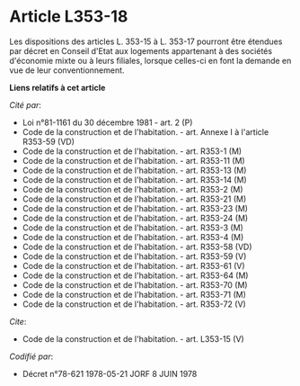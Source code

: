 # Article L353-18

Les dispositions des articles L. 353-15 à L. 353-17 pourront être étendues par décret en Conseil d'Etat aux logements
appartenant à des sociétés d'économie mixte ou à leurs filiales, lorsque celles-ci en font la demande en vue de leur
conventionnement.

**Liens relatifs à cet article**

_Cité par_:

  - Loi n°81-1161 du 30 décembre 1981 - art. 2 (P)
  - Code de la construction et de l'habitation. - art. Annexe I à l'article R353-59 (VD)
  - Code de la construction et de l'habitation. - art. R353-1 (M)
  - Code de la construction et de l'habitation. - art. R353-11 (M)
  - Code de la construction et de l'habitation. - art. R353-13 (M)
  - Code de la construction et de l'habitation. - art. R353-14 (M)
  - Code de la construction et de l'habitation. - art. R353-2 (M)
  - Code de la construction et de l'habitation. - art. R353-21 (M)
  - Code de la construction et de l'habitation. - art. R353-23 (M)
  - Code de la construction et de l'habitation. - art. R353-24 (M)
  - Code de la construction et de l'habitation. - art. R353-3 (M)
  - Code de la construction et de l'habitation. - art. R353-4 (M)
  - Code de la construction et de l'habitation. - art. R353-58 (VD)
  - Code de la construction et de l'habitation. - art. R353-59 (V)
  - Code de la construction et de l'habitation. - art. R353-61 (V)
  - Code de la construction et de l'habitation. - art. R353-64 (M)
  - Code de la construction et de l'habitation. - art. R353-70 (M)
  - Code de la construction et de l'habitation. - art. R353-71 (M)
  - Code de la construction et de l'habitation. - art. R353-72 (V)

_Cite_:

  - Code de la construction et de l'habitation. - art. L353-15 (V)

_Codifié par_:

  - Décret n°78-621 1978-05-21 JORF 8 JUIN 1978
